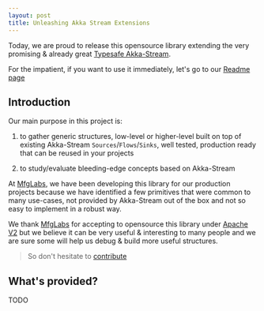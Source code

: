 ```yaml
---
layout: post
title: Unleashing Akka Stream Extensions
---
```



Today, we are proud to release this opensource library extending the very promising & already great [Typesafe Akka-Stream](http://doc.akka.io/docs/akka-stream-and-http-experimental/1.0-RC1/scala.html?_ga=1.42749861.1204922152.1421451776).

For the impatient, if you want to use it immediately, let's go to our [Readme page](/akka-stream-extensions/readme/)

## Introduction

Our main purpose in this project is:

1. to gather generic structures, low-level or higher-level built on top of existing Akka-Stream `Sources`/`Flows`/`Sinks`, well tested, production ready that can be reused in your projects

2. to study/evaluate bleeding-edge concepts based on Akka-Stream

At [MfgLabs](http://mfglabs.com), we have been developing this library for our production projects because we have identified a few primitives that were common to many use-cases, not provided by Akka-Stream out of the box and not so easy to implement in a robust way.

We thank [MfgLabs](http://mfglabs.com) for accepting to opensource this library under [Apache V2](http://www.apache.org/licenses/LICENSE-2.0.html) but we believe it can be very useful & interesting to many people and we are sure some will help us debug & build more useful structures.

> So don't hesitate to [contribute](/akka-stream-extensions/contributing/)

## What's provided?

TODO